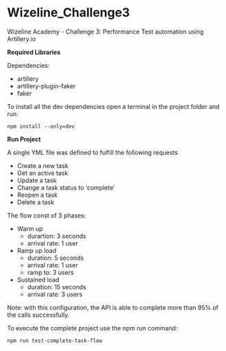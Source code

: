 # Wizeline_Challenge3
Wizeline Academy - Challenge 3: Performance Test automation using Artillery.io

**Required Libraries**

Dependencies:
  - artillery
  - artillery-plugin-faker
  - faker

To install all the dev dependencies open a terminal in the project folder and run:
  
    npm install --only=dev
    
 
**Run Project**

A single YML file was defined to fulfill the following requests
  - Create a new task
  - Get an active task
  - Update a task
  - Change a task status to ‘complete’
  - Reopen a task
  - Delete a task
  
The flow const of 3 phases:
  - Warm up
    - durartion: 3 seconds
    - arrival rate: 1 user
  - Ramp up load
    - duration: 5 seconds
    - arrival rate: 1 user
    - ramp to: 3 users
  - Sustained load
    - duration: 15 seconds
    - arrival rate: 3 users
    
Note: with this configuration, the API is able to complete more than 95% of the calls successfully.

To execute the complete project use the npm run command:

    npm run test-complete-task-flow
    

    
